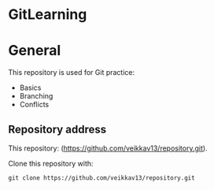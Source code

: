# GitLearning 
# General
This repository is used for Git practice:
* Basics
* Branching
* Conflicts




## Repository address

 This repository: (https://github.com/veikkav13/repository.git).
 




Clone this repository with:
```
git clone https://github.com/veikkav13/repository.git
```

